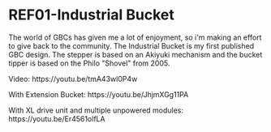 # REF01-Industrial Bucket
The world of GBCs has given me a lot of enjoyment, so i'm making an effort to give back to the community.  The Industrial Bucket is my first published GBC design.  The stepper is based on an Akiyuki mechanism and the bucket tipper is based on the Philo "Shovel" from 2005.

<P>Video: https://youtu.be/tmA43wl0P4w

<P>With Extension Bucket: https://youtu.be/JhjmXGg11PA

<P>With XL drive unit and multiple unpowered modules: https://youtu.be/Er4561olfLA

